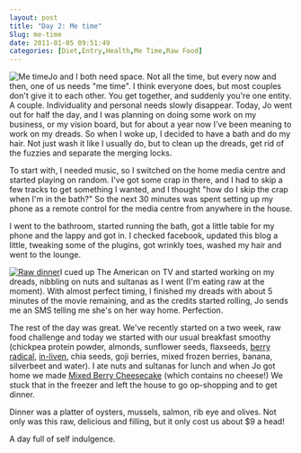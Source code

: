 ```yaml
---
layout: post
title: "Day 2: Me time"
Slug: me-time
date: 2011-01-05 09:51:49
categories: [Diet,Entry,Health,Me Time,Raw Food]
---
```

![](https://bendechrai.com/wp-content/uploads/2011/01/day2-300x138.jpg "Me time")Jo and I both need space. Not all the time, but every now and then, one of us needs "me time". I think everyone does, but most couples don't give it to each other. You get together, and suddenly you're one entity. A couple. Individuality and personal needs slowly disappear. Today, Jo went out for half the day, and I was planning on doing some work on my business, or my vision board, but for about a year now I've been meaning to work on my dreads. So when I woke up, I decided to have a bath and do my hair. Not just wash it like I usually do, but to clean up the dreads, get rid of the fuzzies and separate the merging locks.

To start with, I needed music, so I switched on the home media centre and started playing on random. I've got some crap in there, and I had to skip a few tracks to get something I wanted, and I thought "how do I skip the crap when I'm in the bath?" So the next 30 minutes was spent setting up my phone as a remote control for the media centre from anywhere in the house.

I went to the bathroom, started running the bath, got a little table for my phone and the lappy and got in. I checked facebook, updated this blog a little, tweaking some of the plugins, got wrinkly toes, washed my hair and went to the lounge.

[![](https://bendechrai.com/wp-content/uploads/2011/01/raw_dinner_mmmmm-199x300.jpg "Raw dinner")](https://bendechrai.com/wp-content/uploads/2011/01/raw_dinner_mmmmm.jpg)I cued up The American on TV and started working on my dreads, nibbling on nuts and sultanas as I went (I'm eating raw at the moment). With almost perfect timing, I finished my dreads with about 5 minutes of the movie remaining, and as the credits started rolling, Jo sends me an SMS telling me she's on her way home. Perfection.

The rest of the day was great. We've recently started on a two week, raw food challenge and today we started with our usual breakfast smoothy (chickpea protein powder, almonds, sunflower seeds, flaxseeds, [berry radical](http://marama.mionegroup.com/en/product/15113), [in-liven](http://marama.mionegroup.com/en/product/15101), chia seeds, goji berries, mixed frozen berries, banana, silverbeet and water). I ate nuts and sultanas for lunch and when Jo got home we made [Mixed Berry Cheesecake](http://chowvegan.com/2010/06/30/mini-raw-mixed-berries-cheesecake/) (which contains no cheese!) We stuck that in the freezer and left the house to go op-shopping and to get dinner.

Dinner was a platter of oysters, mussels, salmon, rib eye and olives. Not only was this raw, delicious and filling, but it only cost us about $9 a head!

A day full of self indulgence.
